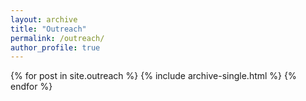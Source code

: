 ```yaml
---
layout: archive
title: "Outreach"
permalink: /outreach/
author_profile: true
---
```


{% for post in site.outreach %}
    {% include archive-single.html %}
{% endfor %}
